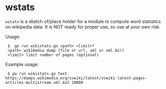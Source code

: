 # wstats

`wstats` is a sketch of/place holder for a module to compute word statistics on wikipedia data. It is NOT ready for proper use, so use at your own risk.

Usage:
  
     $	go run wikistats.go <path> <limit>*
     <path> wikimedia dump (file or url, xml or xml.bz))
     <limit> limit number of pages (optional)
   	
Example usage:

     $ go run wikistats.go text https://dumps.wikimedia.org/svwiki/latest/svwiki-latest-pages-articles-multistream.xml.bz2 10000
